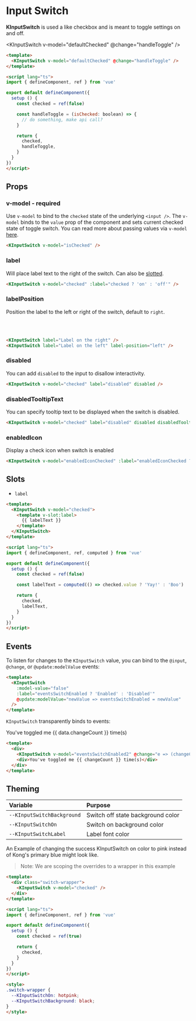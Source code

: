 # Input Switch

**KInputSwitch** is used a like checkbox and is meant to toggle settings on and off.

<KInputSwitch v-model="defaultChecked" @change="handleToggle" />

```html
<template>
  <KInputSwitch v-model="defaultChecked" @change="handleToggle" />
</template>

<script lang="ts">
import { defineComponent, ref } from 'vue'

export default defineComponent({
  setup () {
    const checked = ref(false)

    const handleToggle = (isChecked: boolean) => {
      // do something, make api call?
    }

    return {
      checked,
      handleToggle,
    }
  }
})
</script>
```

## Props

### v-model - required

Use `v-model` to bind to the `checked` state of the underlying `<input />`. The `v-model` binds to the `value` prop of the component and sets current checked state of toggle switch. You can read more about passing values via `v-model` [here](https://vuejs.org/guide/components/events.html#usage-with-v-model).

```html
<KInputSwitch v-model="isChecked" />
```

### label

Will place label text to the right of the switch. Can also be [slotted](#slots).

```html
<KInputSwitch v-model="checked" :label="checked ? 'on' : 'off'" />
```

<KInputSwitch v-model="labelPropChecked" :label="labelPropChecked ? 'on' : 'off'" />

### labelPosition

Position the label to the left or right of the switch, default to `right`.

<KInputSwitch v-model="labelPropChecked" label="Label on the right" />
<br>
<br>
<KInputSwitch v-model="labelPropChecked" label="Label on the left" labelPosition="left" />

```html
<KInputSwitch label="Label on the right" />
<KInputSwitch label="Label on the left" label-position="left" />
```

### disabled

You can add `disabled` to the input to disallow interactivity.

```html
<KInputSwitch v-model="checked" label="disabled" disabled />
```

<KInputSwitch v-model="labelPropChecked" label="disabled" disabled />

### disabledTooltipText

You can specify tooltip text to be displayed when the switch is disabled.

```html
<KInputSwitch v-model="checked" label="disabled" disabled disabledTooltipText="I'm disabled!" />
```

<KInputSwitch
  v-model="labelPropChecked"
  label="disabled"
  disabled
  disabledTooltipText="I'm disabled!"
/>

### enabledIcon

Display a check icon when switch is enabled

```html
<KInputSwitch v-model="enabledIconChecked" :label="enabledIconChecked ? 'Enabled' : 'Disabled'" enabled-icon />
```

<KInputSwitch
  v-model="enabledIconChecked"
  :label="enabledIconChecked ? 'Enabled' : 'Disabled'"
  enabled-icon
/>

## Slots

- `label`

<KInputSwitch v-model="labelChecked">
  <template v-slot:label>
    {{ labelText}}
  </template>
</KInputSwitch>

```html
<template>
  <KInputSwitch v-model="checked">
    <template v-slot:label>
      {{ labelText }}
    </template>
  </KInputSwitch>
</template>

<script lang="ts">
import { defineComponent, ref, computed } from 'vue'

export default defineComponent({
  setup () {
    const checked = ref(false)

    const labelText = computed(() => checked.value ? 'Yay!' : 'Boo')

    return {
      checked,
      labelText,
    }
  }
})
</script>
```

## Events

To listen for changes to the `KInputSwitch` value, you can bind to the `@input`, `@change`, or `@update:modelValue` events:

<KComponent :data="{eventsSwitchEnabled: false}" v-slot="{ data }">
  <div>
    <KInputSwitch
      v-model="data.eventsSwitchEnabled"
      :label="data.eventsSwitchEnabled ? 'Enabled' : 'Disabled'"
    />
  </div>
</KComponent>

```html
<template>
  <KInputSwitch
    :model-value="false"
    :label="eventsSwitchEnabled ? 'Enabled' : 'Disabled'"
    @update:modelValue="newValue => eventsSwitchEnabled = newValue"
  />
</template>
```

`KInputSwitch` transparently binds to events:

<KComponent :data="{eventsSwitchEnabled2: true, changeCount: 0}" v-slot="{ data }">
  <div>
    <KInputSwitch v-model="data.eventsSwitchEnabled2" @change="e => (data.changeCount++)" label="Toggle Me" />
    <div class="mt-2">You've toggled me {{ data.changeCount }} time(s)</div>
  </div>
</KComponent>

```html
<template>
  <div>
    <KInputSwitch v-model="eventsSwitchEnabled2" @change="e => (changeCount++)" label="Toggle Me" />
    <div>You've toggled me {{ changeCount }} time(s)</div>
  </div>
</template>
```

## Theming

| Variable                   | Purpose                           |
| :------------------------- | :-------------------------------- |
| `--KInputSwitchBackground` | Switch off state background color |
| `--KInputSwitchOn`         | Switch on background color        |
| `--KInputSwitchLabel`      | Label font color                  |


An Example of changing the success KInputSwitch on color to pink instead of Kong's primary blue might look like.

> Note: We are scoping the overrides to a wrapper in this example

<div class="switch-wrapper">
  <KInputSwitch v-model="themeChecked" />
</div>

```html
<template>
  <div class="switch-wrapper">
    <KInputSwitch v-model="checked" />
  </div>
</template>

<script lang="ts">
import { defineComponent, ref } from 'vue'

export default defineComponent({
  setup () {
    const checked = ref(true)

    return {
      checked,
    }
  }
})
</script>

<style>
.switch-wrapper {
  --KInputSwitchOn: hotpink;
  --KInputSwitchBackground: black;
}
</style>
```

<style lang="scss">
.switch-wrapper {
  --KInputSwitchOn: hotpink;
  --KInputSwitchBackground: black;
}
</style>

<script lang="ts">
import { defineComponent, ref, computed } from 'vue'

export default defineComponent({
  setup () {
    const labelPropChecked = ref(false)
    const defaultChecked = ref(false)
    const labelChecked = ref(false)
    const themeChecked = ref(true)
    const enabledIconChecked = ref(true)

    const labelText = computed((): string => labelChecked.value ? 'Yay!' : 'Boo')

    const handleToggle = (isChecked: boolean): void => {
      console.log('Toggled to: ' + isChecked)
    }

    return {
      labelPropChecked,
      defaultChecked,
      labelChecked,
      themeChecked,
      enabledIconChecked,
      labelText,
      handleToggle,
    }
  }
})
</script>
